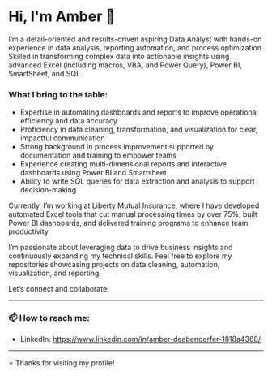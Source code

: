 # Hi, I'm Amber 👋

I’m a detail-oriented and results-driven aspiring Data Analyst with hands-on experience in data analysis, reporting automation, and process optimization. Skilled in transforming complex data into actionable insights using advanced Excel (including macros, VBA, and Power Query), Power BI, SmartSheet, and SQL.

### What I bring to the table:
- Expertise in automating dashboards and reports to improve operational efficiency and data accuracy
- Proficiency in data cleaning, transformation, and visualization for clear, impactful communication
- Strong background in process improvement supported by documentation and training to empower teams
- Experience creating multi-dimensional reports and interactive dashboards using Power BI and Smartsheet
- Ability to write SQL queries for data extraction and analysis to support decision-making

Currently, I’m working at Liberty Mutual Insurance, where I have developed automated Excel tools that cut manual processing times by over 75%, built Power BI dashboards, and delivered training programs to enhance team productivity.

I’m passionate about leveraging data to drive business insights and continuously expanding my technical skills. Feel free to explore my repositories showcasing projects on data cleaning, automation, visualization, and reporting.

Let’s connect and collaborate!

---

### 📫 How to reach me:
- LinkedIn: https://www.linkedin.com/in/amber-deabenderfer-1818a4368/

---

⭐️ Thanks for visiting my profile!
